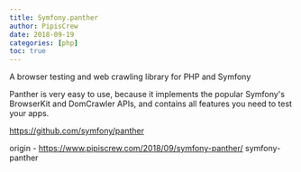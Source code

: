 ```yaml
---
title: Symfony.panther
author: PipisCrew
date: 2018-09-19
categories: [php]
toc: true
---
```


A browser testing and web crawling library for PHP and Symfony

Panther is very easy to use, because it implements the popular Symfony's BrowserKit and DomCrawler APIs, and contains all features you need to test your apps. 

https://github.com/symfony/panther

origin - https://www.pipiscrew.com/2018/09/symfony-panther/ symfony-panther